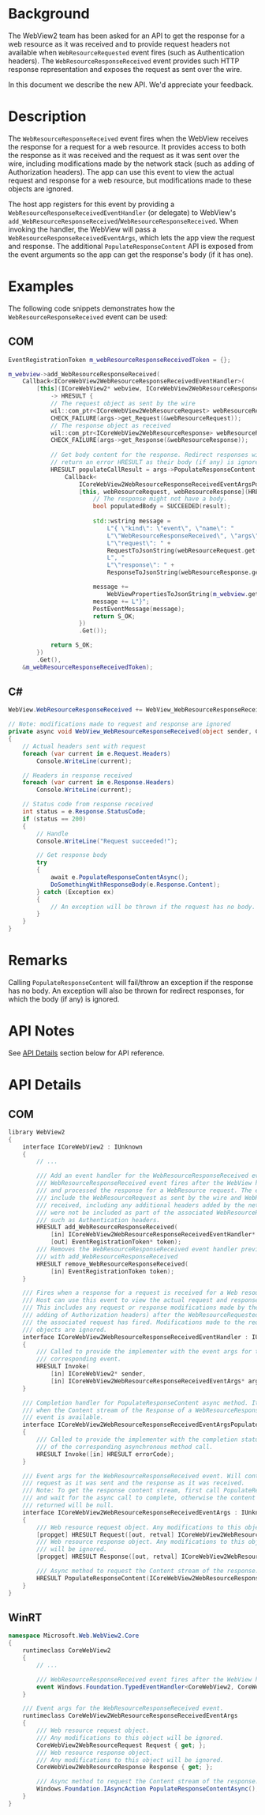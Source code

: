 # Background
The WebView2 team has been asked for an API to get the response for a web
resource as it was received and to provide request headers not available when
`WebResourceRequested` event fires (such as Authentication headers). The
`WebResourceResponseReceived` event provides such HTTP response representation
and exposes the request as sent over the wire.

In this document we describe the new API. We'd appreciate your feedback.

# Description
The `WebResourceResponseReceived` event fires when the WebView receives the
response for a request for a web resource. It provides access to both the
response as it was received and the request as it was sent over the wire,
including modifications made by the network stack (such as adding of
Authorization headers). The app can use this event to view the actual request
and response for a web resource, but modifications made to these objects are
ignored.

The host app registers for this event by providing a
`WebResourceResponseReceivedEventHandler` (or delegate) to WebView's
`add_WebResourceResponseReceived`/`WebResourceResponseReceived`. When invoking
the handler, the WebView will pass a `WebResourceResponseReceivedEventArgs`,
which lets the app view the request and response. The additional
`PopulateResponseContent` API is exposed from the event arguments so the app
can get the response's body (if it has one).

# Examples
The following code snippets demonstrates how the `WebResourceResponseReceived`
event can be used:

## COM
```cpp
EventRegistrationToken m_webResourceResponseReceivedToken = {};

m_webview->add_WebResourceResponseReceived(
    Callback<ICoreWebView2WebResourceResponseReceivedEventHandler>(
        [this](ICoreWebView2* webview, ICoreWebView2WebResourceResponseReceivedEventArgs* args)
            -> HRESULT {
            // The request object as sent by the wire
            wil::com_ptr<ICoreWebView2WebResourceRequest> webResourceRequest;
            CHECK_FAILURE(args->get_Request(&webResourceRequest));
            // The response object as received
            wil::com_ptr<ICoreWebView2WebResourceResponse> webResourceResponse;
            CHECK_FAILURE(args->get_Response(&webResourceResponse));
            
            // Get body content for the response. Redirect responses will
            // return an error HRESULT as their body (if any) is ignored.
            HRESULT populateCallResult = args->PopulateResponseContent(
                Callback<
                    ICoreWebView2WebResourceResponseReceivedEventArgsPopulateResponseContentCompletedHandler>(
                    [this, webResourceRequest, webResourceResponse](HRESULT result) {
                        // The response might not have a body.
                        bool populatedBody = SUCCEEDED(result);
                        
                        std::wstring message =
                            L"{ \"kind\": \"event\", \"name\": "
                            L"\"WebResourceResponseReceived\", \"args\": {"
                            L"\"request\": " +
                            RequestToJsonString(webResourceRequest.get()) +
                            L", "
                            L"\"response\": " +
                            ResponseToJsonString(webResourceResponse.get()) + L"}";

                        message +=
                            WebViewPropertiesToJsonString(m_webview.get());
                        message += L"}";
                        PostEventMessage(message);
                        return S_OK;
                    })
                    .Get());

            return S_OK;
        })
        .Get(),
    &m_webResourceResponseReceivedToken);
```

## C#
```c#
WebView.WebResourceResponseReceived += WebView_WebResourceResponseReceived;

// Note: modifications made to request and response are ignored
private async void WebView_WebResourceResponseReceived(object sender, CoreWebView2WebResourceResponseReceivedEventArgs e)
{
    // Actual headers sent with request
    foreach (var current in e.Request.Headers)
        Console.WriteLine(current);

    // Headers in response received
    foreach (var current in e.Response.Headers)
        Console.WriteLine(current);

    // Status code from response received
    int status = e.Response.StatusCode;
    if (status == 200)
    {
        // Handle
        Console.WriteLine("Request succeeded!");

        // Get response body
        try
        {
            await e.PopulateResponseContentAsync();
            DoSomethingWithResponseBody(e.Response.Content);
        } catch (Exception ex)
        {
            // An exception will be thrown if the request has no body.
        }
    }
}
```


# Remarks
Calling `PopulateResponseContent` will fail/throw an exception if the response
has no body. An exception will also be thrown for redirect responses, for which
the body (if any) is ignored.


# API Notes
See [API Details](#api-details) section below for API reference.


# API Details
## COM
```cpp
library WebView2
{
    interface ICoreWebView2 : IUnknown
    {
        // ...

        /// Add an event handler for the WebResourceResponseReceived event.
        /// WebResourceResponseReceived event fires after the WebView has received
        /// and processed the response for a WebResource request. The event args
        /// include the WebResourceRequest as sent by the wire and WebResourceResponse
        /// received, including any additional headers added by the network stack that
        /// were not be included as part of the associated WebResourceRequested event,
        /// such as Authentication headers.
        HRESULT add_WebResourceResponseReceived(
            [in] ICoreWebView2WebResourceResponseReceivedEventHandler* eventHandler,
            [out] EventRegistrationToken* token);
        /// Removes the WebResourceResponseReceived event handler previously added
        /// with add_WebResourceResponseReceived
        HRESULT remove_WebResourceResponseReceived(
            [in] EventRegistrationToken token);
    }

    /// Fires when a response for a request is received for a Web resource in the webview.
    /// Host can use this event to view the actual request and response for a Web resource.
    /// This includes any request or response modifications made by the network stack (such as
    /// adding of Authorization headers) after the WebResourceRequested event for
    /// the associated request has fired. Modifications made to the request or response
    /// objects are ignored.
    interface ICoreWebView2WebResourceResponseReceivedEventHandler : IUnknown
    {
        /// Called to provide the implementer with the event args for the
        /// corresponding event.
        HRESULT Invoke(
            [in] ICoreWebView2* sender,
            [in] ICoreWebView2WebResourceResponseReceivedEventArgs* args);
    }

    /// Completion handler for PopulateResponseContent async method. It's invoked
    /// when the Content stream of the Response of a WebResourceResponseReceieved
    /// event is available.
    interface ICoreWebView2WebResourceResponseReceivedEventArgsPopulateResponseContentCompletedHandler : IUnknown
    {
        /// Called to provide the implementer with the completion status
        /// of the corresponding asynchronous method call.
        HRESULT Invoke([in] HRESULT errorCode);
    }

    /// Event args for the WebResourceResponseReceived event. Will contain the
    /// request as it was sent and the response as it was received.
    /// Note: To get the response content stream, first call PopulateResponseContent
    /// and wait for the async call to complete, otherwise the content stream object
    /// returned will be null.
    interface ICoreWebView2WebResourceResponseReceivedEventArgs : IUnknown
    {
        /// Web resource request object. Any modifications to this object will be ignored.
        [propget] HRESULT Request([out, retval] ICoreWebView2WebResourceRequest** request);
        /// Web resource response object. Any modifications to this object
        /// will be ignored.
        [propget] HRESULT Response([out, retval] ICoreWebView2WebResourceResponse** response);

        /// Async method to request the Content stream of the response.
        HRESULT PopulateResponseContent(ICoreWebView2WebResourceResponseReceivedEventArgsPopulateResponseContentCompletedHandler* handler);
    }
}
```

## WinRT
```c#
namespace Microsoft.Web.WebView2.Core
{
    runtimeclass CoreWebView2
    {
        // ...

        /// WebResourceResponseReceived event fires after the WebView has received and processed the response for a WebResource request.
        event Windows.Foundation.TypedEventHandler<CoreWebView2, CoreWebView2WebResourceResponseReceivedEventArgs> WebResourceResponseReceived;
    }

    /// Event args for the WebResourceResponseReceived event.
    runtimeclass CoreWebView2WebResourceResponseReceivedEventArgs
    {
        /// Web resource request object.
        /// Any modifications to this object will be ignored.
        CoreWebView2WebResourceRequest Request { get; };
        /// Web resource response object.
        /// Any modifications to this object will be ignored.
        CoreWebView2WebResourceResponse Response { get; };

        /// Async method to request the Content stream of the response.
        Windows.Foundation.IAsyncAction PopulateResponseContentAsync();
    }
}
```
